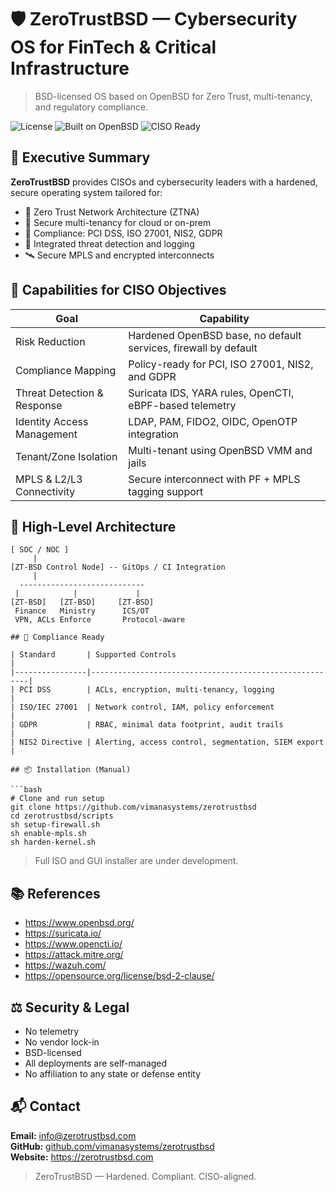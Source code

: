 # 🛡️ ZeroTrustBSD — Cybersecurity OS for FinTech & Critical Infrastructure

> BSD-licensed OS based on OpenBSD for Zero Trust, multi-tenancy, and regulatory compliance.

![License](https://img.shields.io/badge/license-BSD--2--Clause-blue)
![Built on OpenBSD](https://img.shields.io/badge/built%20on-OpenBSD-lightgrey)
![CISO Ready](https://img.shields.io/badge/for-CISOs%20%7C%20FinTech%20%7C%20MPLS-green)

## 🎯 Executive Summary

**ZeroTrustBSD** provides CISOs and cybersecurity leaders with a hardened, secure operating system tailored for:

- 🔐 Zero Trust Network Architecture (ZTNA)
- 🧱 Secure multi-tenancy for cloud or on-prem
- 📜 Compliance: PCI DSS, ISO 27001, NIS2, GDPR
- 🧠 Integrated threat detection and logging
- 🛰️ Secure MPLS and encrypted interconnects

## 🔑 Capabilities for CISO Objectives

| Goal                         | Capability                                                    |
|------------------------------|---------------------------------------------------------------|
| Risk Reduction               | Hardened OpenBSD base, no default services, firewall by default |
| Compliance Mapping           | Policy-ready for PCI, ISO 27001, NIS2, and GDPR                |
| Threat Detection & Response  | Suricata IDS, YARA rules, OpenCTI, eBPF-based telemetry        |
| Identity Access Management   | LDAP, PAM, FIDO2, OIDC, OpenOTP integration                   |
| Tenant/Zone Isolation        | Multi-tenant using OpenBSD VMM and jails                      |
| MPLS & L2/L3 Connectivity    | Secure interconnect with PF + MPLS tagging support            |

## 🧩 High-Level Architecture

```
[ SOC / NOC ]
     |
[ZT-BSD Control Node] -- GitOps / CI Integration
     |
  ----------------------------
 |            |             |
[ZT-BSD]   [ZT-BSD]     [ZT-BSD]
 Finance   Ministry      ICS/OT
 VPN, ACLs Enforce       Protocol-aware

## 📜 Compliance Ready

| Standard       | Supported Controls                                    |
|----------------|--------------------------------------------------------|
| PCI DSS        | ACLs, encryption, multi-tenancy, logging               |
| ISO/IEC 27001  | Network control, IAM, policy enforcement               |
| GDPR           | RBAC, minimal data footprint, audit trails            |
| NIS2 Directive | Alerting, access control, segmentation, SIEM export   |

## 📦 Installation (Manual)

```bash
# Clone and run setup
git clone https://github.com/vimanasystems/zerotrustbsd
cd zerotrustbsd/scripts
sh setup-firewall.sh
sh enable-mpls.sh
sh harden-kernel.sh
```

> Full ISO and GUI installer are under development.

## 📚 References

- https://www.openbsd.org/
- https://suricata.io/
- https://www.opencti.io/
- https://attack.mitre.org/
- https://wazuh.com/
- https://opensource.org/license/bsd-2-clause/

## ⚖️ Security & Legal

- No telemetry
- No vendor lock-in
- BSD-licensed
- All deployments are self-managed
- No affiliation to any state or defense entity

## 📬 Contact

**Email:** info@zerotrustbsd.com  
**GitHub:** [github.com/vimanasystems/zerotrustbsd](https://github.com/vimanasystems/zerotrustbsd)  
**Website:** https://zerotrustbsd.com

> ZeroTrustBSD — Hardened. Compliant. CISO-aligned.
